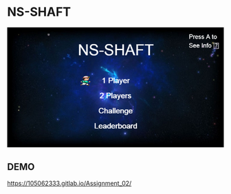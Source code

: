 # NS-SHAFT
![](https://github.com/105062333/NS-SHAFT/blob/master/background.png)

## DEMO
https://105062333.gitlab.io/Assignment_02/
